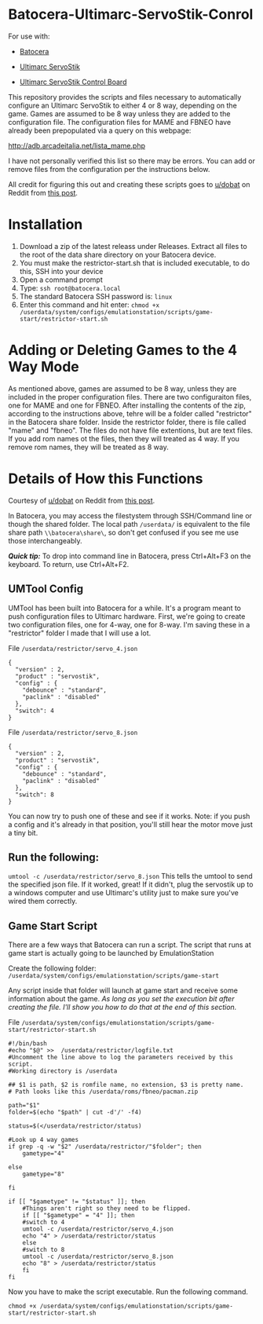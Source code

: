 # Batocera-Ultimarc-ServoStik-Conrol
For use with:
-  [Batocera](https://batocera.org)

-  [Ultimarc ServoStik](https://www.ultimarc.com/arcade-controls/joysticks/servostik/)
-  [Ultimarc ServoStik Control Board](https://www.ultimarc.com/arcade-controls/joysticks/servostik-control-board/)

This repository provides the scripts and files necessary to automatically configure an Ultimarc ServoStik to either 4 or 8 way, depending on the game.  Games are assumed to be 8 way unless they are added to the configuration file.  The configuration files for MAME and FBNEO have already been prepopulated via a query on this webpage:

http://adb.arcadeitalia.net/lista_mame.php

I have not personally verified this list so there may be errors. You can add or remove files from the configuration per the instructions below. 

All credit for figuring this out and creating these scripts goes to [u/dobat](https://www.reddit.com/user/dotbat/) on Reddit from [this post](https://www.reddit.com/r/batocera/comments/1czqurz/tutorial_ultimarc_servostik_automatically_change/?show=original).




#  Installation

1.  Download a zip of the latest releass under Releases.  Extract all files to the root of the data share directory on your Batocera device.
2.  You must make the restrictor-start.sh that is included executable, to do this, SSH into your device
3.  Open a command prompt
4.  Type: `ssh root@batocera.local`
5.  The standard Batocera SSH password is: `linux`
6.  Enter this command and hit enter:
`chmod +x /userdata/system/configs/emulationstation/scripts/game-start/restrictor-start.sh`

# Adding or Deleting Games to the 4 Way Mode

As mentioned above, games are assumed to be 8 way, unless they are included in the proper configuration files.  There are two configuraiton files, one for MAME and one for FBNEO. After installing the contents of the zip, according to the instructions above, tehre will be a folder called "restrictor" in the Batocera share folder.  Inside the restrictor folder, there is file called "mame" and "fbneo".  The files do not have file extentions, but are text files.  If you add rom names ot the files, then they will treated as 4 way.  If you remove rom names, they will be treated as 8 way.  

# Details of How this Functions
Courtesy of [u/dobat](https://www.reddit.com/user/dotbat/) on Reddit from [this post](https://www.reddit.com/r/batocera/comments/1czqurz/tutorial_ultimarc_servostik_automatically_change/?show=original).

In Batocera, you may access the filestystem through SSH/Command line or though the shared folder. The local path `/userdata/` is equivalent to the file share path `\\batocera\share\`, so don't get confused if you see me use those interchangeably.

***Quick tip:*** To drop into command line in Batocera, press Ctrl+Alt+F3 on the keyboard. To return, use Ctrl+Alt+F2.

## UMTool Config

UMTool has been built into Batocera for a while. It's a program meant to push configuration files to Ultimarc hardware. First, we're going to create two configuration files, one for 4-way, one for 8-way. I'm saving these in a "restrictor" folder I made that I will use a lot.

File `/userdata/restrictor/servo_4.json`

```
{
  "version" : 2,
  "product" : "servostik",
  "config" : {
    "debounce" : "standard",
    "paclink" : "disabled"
  },
  "switch": 4
}
```

File `/userdata/restrictor/servo_8.json`
```
{
  "version" : 2,
  "product" : "servostik",
  "config" : {
    "debounce" : "standard",
    "paclink" : "disabled"
  },
  "switch": 8
}
```

You can now try to push one of these and see if it works. Note: if you push a config and it's already in that position, you'll still hear the motor move just a tiny bit.

## Run the following:

`umtool -c /userdata/restrictor/servo_8.json`
This tells the umtool to send the specified json file. If it worked, great! If it didn't, plug the servostik up to a windows computer and use Ultimarc's utility just to make sure you've wired them correctly.



## Game Start Script

There are a few ways that Batocera can run a script. The script that runs at game start is actually going to be launched by EmulationStation

Create the following folder: `/userdata/system/configs/emulationstation/scripts/game-start`

Any script inside that folder will launch at game start and receive some information about the game. *As long as you set the execution bit after creating the file. I'll show you how to do that at the end of this section.*

File `/userdata/system/configs/emulationstation/scripts/game-start/restrictor-start.sh`
```
#!/bin/bash
#echo "$@" >>  /userdata/restrictor/logfile.txt
#Uncomment the line above to log the parameters received by this script.
#Working directory is /userdata

## $1 is path, $2 is romfile name, no extension, $3 is pretty name.
# Path looks like this /userdata/roms/fbneo/pacman.zip

path="$1"
folder=$(echo "$path" | cut -d'/' -f4)

status=$(</userdata/restrictor/status)

#Look up 4 way games
if grep -q -w "$2" /userdata/restrictor/"$folder"; then
    gametype="4"

else
    gametype="8"

fi

if [[ "$gametype" != "$status" ]]; then
    #Things aren't right so they need to be flipped.
    if [[ "$gametype" = "4" ]]; then
    #switch to 4
    umtool -c /userdata/restrictor/servo_4.json
    echo "4" > /userdata/restrictor/status
    else
    #switch to 8
    umtool -c /userdata/restrictor/servo_8.json
    echo "8" > /userdata/restrictor/status
    fi
fi
```
Now you have to make the script executable. Run the following command.

`chmod +x /userdata/system/configs/emulationstation/scripts/game-start/restrictor-start.sh`






